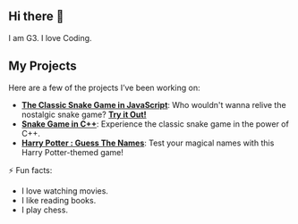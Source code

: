 ## Hi there 👋
I am G3. I love Coding.

## My Projects

Here are a few of the projects I’ve been working on:

- [**The Classic Snake Game in JavaScript**](https://github.com/g3gitt/SnakeGameJs): Who wouldn't wanna relive the nostalgic snake game? [**Try it Out!**](https://snake-game-js-sigma.vercel.app/)
- [**Snake Game in C++**](https://github.com/g3gitt/SnakeGame): Experience the classic snake game in the power of C++.
- [**Harry Potter : Guess The Names**](https://github.com/g3gitt/GuessTheName): Test your magical names with this Harry Potter-themed game!



⚡ Fun facts:
- I love watching movies.
- I like reading books.
- I play chess.
  
  

